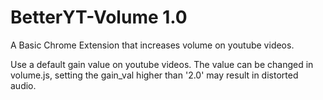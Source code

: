 # BetterYT-Volume 1.0
A Basic Chrome Extension that increases volume on youtube videos.

  Use a default gain value on youtube videos.
  The value can be changed in volume.js, setting the gain_val higher than '2.0' may result in distorted audio. 
